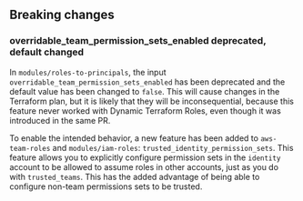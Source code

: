 ## Breaking changes

### overridable_team_permission_sets_enabled deprecated, default changed

In `modules/roles-to-principals`, the input `overridable_team_permission_sets_enabled`
has been deprecated and the default value has been changed to `false`. This will
cause changes in the Terraform plan, but it is likely that they will be
inconsequential, because this feature never worked with Dynamic Terraform Roles,
even though it was introduced in the same PR.

To enable the intended behavior, a new feature has been added to `aws-team-roles`
and `modules/iam-roles`: `trusted_identity_permission_sets`. This feature 
allows you to explicitly configure permission sets in the `identity` account to
be allowed to assume roles in other accounts, just as you do with `trusted_teams`.
This has the added advantage of being able to configure non-team permissions
sets to be trusted.
